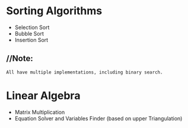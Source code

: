 # Sorting Algorithms
- Selection Sort
- Bubble Sort
- Insertion Sort
## //Note:
    All have multiple implementations, including binary search.

# Linear Algebra
- Matrix Multiplication
- Equation Solver and Variables Finder (based on upper Triangulation)
